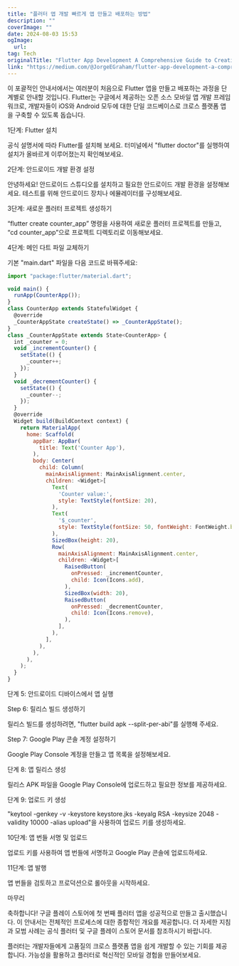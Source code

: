```yaml
---
title: "플러터 앱 개발 빠르게 앱 만들고 배포하는 방법"
description: ""
coverImage: ""
date: 2024-08-03 15:53
ogImage: 
  url: 
tag: Tech
originalTitle: "Flutter App Development A Comprehensive Guide to Creating and Publishing Your First App"
link: "https://medium.com/@JorgeEGraham/flutter-app-development-a-comprehensive-guide-to-creating-and-publishing-your-first-app-af83e3336476"
---
```




이 포괄적인 안내서에서는 여러분이 처음으로 Flutter 앱을 만들고 배포하는 과정을 단계별로 안내할 것입니다. Flutter는 구글에서 제공하는 오픈 소스 모바일 앱 개발 프레임워크로, 개발자들이 iOS와 Android 모두에 대한 단일 코드베이스로 크로스 플랫폼 앱을 구축할 수 있도록 돕습니다.

1단계: Flutter 설치

공식 설명서에 따라 Flutter를 설치해 보세요. 터미널에서 "flutter doctor"를 실행하여 설치가 올바르게 이루어졌는지 확인해보세요.

2단계: 안드로이드 개발 환경 설정

<div class="content-ad"></div>

안녕하세요! 안드로이드 스튜디오를 설치하고 필요한 안드로이드 개발 환경을 설정해보세요. 테스트를 위해 안드로이드 장치나 에뮬레이터를 구성해보세요.

3단계: 새로운 플러터 프로젝트 생성하기

“flutter create counter_app” 명령을 사용하여 새로운 플러터 프로젝트를 만들고, “cd counter_app”으로 프로젝트 디렉토리로 이동해보세요.

4단계: 메인 다트 파일 교체하기

<div class="content-ad"></div>

기본 "main.dart" 파일을 다음 코드로 바꿔주세요:

```js
import "package:flutter/material.dart";
```

```js
void main() {
  runApp(CounterApp());
}
class CounterApp extends StatefulWidget {
  @override
  _CounterAppState createState() => _CounterAppState();
}
class _CounterAppState extends State<CounterApp> {
  int _counter = 0;
  void _incrementCounter() {
    setState(() {
      _counter++;
    });
  }
  void _decrementCounter() {
    setState(() {
      _counter--;
    });
  }
  @override
  Widget build(BuildContext context) {
    return MaterialApp(
      home: Scaffold(
        appBar: AppBar(
          title: Text('Counter App'),
        ),
        body: Center(
          child: Column(
            mainAxisAlignment: MainAxisAlignment.center,
            children: <Widget>[
              Text(
                'Counter value:',
                style: TextStyle(fontSize: 20),
              ),
              Text(
                '$_counter',
                style: TextStyle(fontSize: 50, fontWeight: FontWeight.bold),
              ),
              SizedBox(height: 20),
              Row(
                mainAxisAlignment: MainAxisAlignment.center,
                children: <Widget>[
                  RaisedButton(
                    onPressed: _incrementCounter,
                    child: Icon(Icons.add),
                  ),
                  SizedBox(width: 20),
                  RaisedButton(
                    onPressed: _decrementCounter,
                    child: Icon(Icons.remove),
                  ),
                ],
              ),
            ],
          ),
        ),
      ),
    );
  }
}
```

단계 5: 안드로이드 디바이스에서 앱 실행

<div class="content-ad"></div>

Step 6: 릴리스 빌드 생성하기

릴리스 빌드를 생성하려면, "flutter build apk --split-per-abi"를 실행해 주세요.

Step 7: Google Play 콘솔 계정 설정하기

<div class="content-ad"></div>

Google Play Console 계정을 만들고 앱 목록을 설정해보세요.

단계 8: 앱 릴리스 생성

릴리스 APK 파일을 Google Play Console에 업로드하고 필요한 정보를 제공하세요.

단계 9: 업로드 키 생성

<div class="content-ad"></div>

"keytool -genkey -v -keystore keystore.jks -keyalg RSA -keysize 2048 -validity 10000 -alias upload"을 사용하여 업로드 키를 생성하세요.

10단계: 앱 번들 서명 및 업로드

업로드 키를 사용하여 앱 번들에 서명하고 Google Play 콘솔에 업로드하세요.

11단계: 앱 발행

<div class="content-ad"></div>

앱 번들을 검토하고 프로덕션으로 롤아웃을 시작하세요.

마무리

축하합니다! 구글 플레이 스토어에 첫 번째 플러터 앱을 성공적으로 만들고 출시했습니다. 이 안내서는 전체적인 프로세스에 대한 종합적인 개요를 제공합니다. 더 자세한 지침과 모범 사례는 공식 플러터 및 구글 플레이 스토어 문서를 참조하시기 바랍니다.

플러터는 개발자들에게 고품질의 크로스 플랫폼 앱을 쉽게 개발할 수 있는 기회를 제공합니다. 가능성을 활용하고 플러터로 혁신적인 모바일 경험을 만들어보세요.
